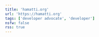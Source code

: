 ```yaml
---
title: 'hamatti.org'
url: 'https://hamatti.org'
tags: ['developer advocate', 'developer']
nsfw: false
rss: true
---
```

